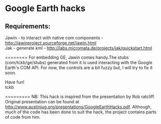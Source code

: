 Google Earth hacks
==================

Requirements:
-------------
Jawin - to interact with native com components  - http://jawinproject.sourceforge.net/jawin.html <br/>
Jak - generate kml - http://labs.micromata.de/projects/jak/quickstart.html <br/>

========
For embedding GE, Jawin comes handy.The stubs (com/tckb/ge/stubs) generated from it is used interacting with the Google Earth's COM API. For now, the controls are a bit fuzzy but, I will try to fix it soon. 
 
Have fun! <br/>
tckb

=========
NB:
This hack is inspired from the presentation by Rob ratcliff. Original presentation can be found at http://www.austinjug.org/presentations/GoogleEarthHacks.pdf. Although, much of the code has been done to suit the hack, the project contains parts of code from him. 
